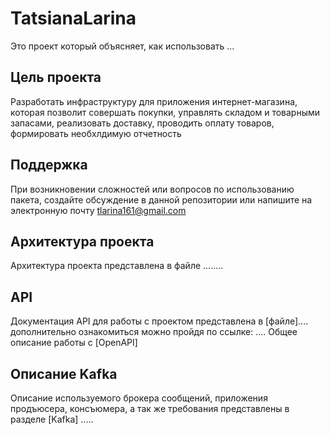 # TatsianaLarina

Это проект который объясняет, как использовать ...

## Цель проекта 
Разработать инфраструктуру для приложения интернет-магазина, которая позволит совершать покупки, управлять складом и товарными запасами, реализовать доставку, проводить оплату товаров, формировать необхлдимую отчетность

## Поддержка
При возникновении сложностей или вопросов по использованию пакета, создайте обсуждение в данной репозитории или напишите на электронную почту tlarina161@gmail.com

## Архитектура проекта
Архитектура проекта представлена в файле ........

## API
Документация API для работы с проектом представлена в [файле].... дополнительно ознакомиться можно пройдя по ссылке: ....
Общее описание работы с [OpenAPI] 

## Описание Kafka
Описание используемого брокера сообщений, приложения продъюсера, консъюмера, а так же требования представлены в разделе [Kafka] .....

